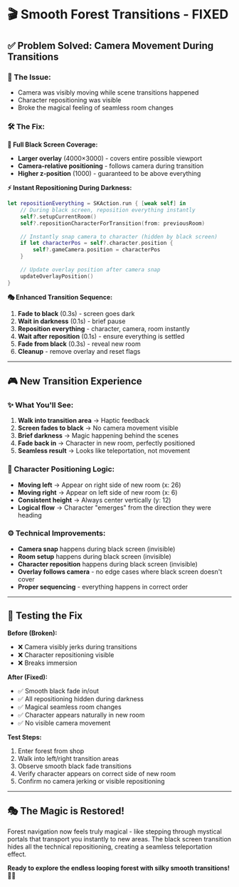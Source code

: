 # 🎬 **Smooth Forest Transitions - FIXED**

## ✅ **Problem Solved: Camera Movement During Transitions**

### **🎯 The Issue:**
- Camera was visibly moving while scene transitions happened
- Character repositioning was visible 
- Broke the magical feeling of seamless room changes

### **🛠️ The Fix:**

**🖤 Full Black Screen Coverage:**
- **Larger overlay** (4000×3000) - covers entire possible viewport
- **Camera-relative positioning** - follows camera during transition
- **Higher z-position** (1000) - guaranteed to be above everything

**⚡ Instant Repositioning During Darkness:**
```swift
let repositionEverything = SKAction.run { [weak self] in
    // During black screen, reposition everything instantly
    self?.setupCurrentRoom()
    self?.repositionCharacterForTransition(from: previousRoom)
    
    // Instantly snap camera to character (hidden by black screen)
    if let characterPos = self?.character.position {
        self?.gameCamera.position = characterPos
    }
    
    // Update overlay position after camera snap
    updateOverlayPosition()
}
```

**🎭 Enhanced Transition Sequence:**
1. **Fade to black** (0.3s) - screen goes dark
2. **Wait in darkness** (0.1s) - brief pause
3. **Reposition everything** - character, camera, room instantly
4. **Wait after reposition** (0.1s) - ensure everything is settled
5. **Fade from black** (0.3s) - reveal new room
6. **Cleanup** - remove overlay and reset flags

---

## 🎮 **New Transition Experience**

### **✨ What You'll See:**
1. **Walk into transition area** → Haptic feedback
2. **Screen fades to black** → No camera movement visible
3. **Brief darkness** → Magic happening behind the scenes
4. **Fade back in** → Character in new room, perfectly positioned
5. **Seamless result** → Looks like teleportation, not movement

### **🎯 Character Positioning Logic:**
- **Moving left** → Appear on right side of new room (x: 26)
- **Moving right** → Appear on left side of new room (x: 6)
- **Consistent height** → Always center vertically (y: 12)
- **Logical flow** → Character "emerges" from the direction they were heading

### **⚙️ Technical Improvements:**
- **Camera snap** happens during black screen (invisible)
- **Room setup** happens during black screen (invisible)
- **Character reposition** happens during black screen (invisible)
- **Overlay follows camera** - no edge cases where black screen doesn't cover
- **Proper sequencing** - everything happens in correct order

---

## 🧪 **Testing the Fix**

**Before (Broken):**
- ❌ Camera visibly jerks during transitions
- ❌ Character repositioning visible
- ❌ Breaks immersion

**After (Fixed):**
- ✅ Smooth black fade in/out
- ✅ All repositioning hidden during darkness
- ✅ Magical seamless room changes
- ✅ Character appears naturally in new room
- ✅ No visible camera movement

**Test Steps:**
1. Enter forest from shop
2. Walk into left/right transition areas
3. Observe smooth black fade transitions
4. Verify character appears on correct side of new room
5. Confirm no camera jerking or visible repositioning

---

## 🎭 **The Magic is Restored!**

Forest navigation now feels truly magical - like stepping through mystical portals that transport you instantly to new areas. The black screen transition hides all the technical repositioning, creating a seamless teleportation effect.

**Ready to explore the endless looping forest with silky smooth transitions!** 🌲✨
